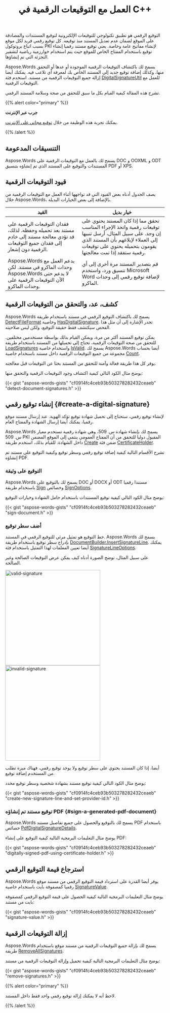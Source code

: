 ﻿---
title: العمل مع التوقيعات الرقمية في C++
second_title: Aspose.Words ل C++
articleTitle: العمل مع التوقيعات الرقمية
linktitle: العمل مع التوقيعات الرقمية
description: "قم بتوقيع المستندات رقميا واكتشف التوقيعات الرقمية الموجودة وعدها والتحقق منها وإزالتها."
type: docs
weight: 160
url: /ar/cpp/working-with-digital-signatures/
---

التوقيع الرقمي هو تطبيق تكنولوجي للتوقيعات الإلكترونية لتوقيع المستندات والمصادقة على الموقع لضمان عدم تعديل المستند منذ توقيعه. كل توقيع رقمي فريد لكل موقع بسبب اتباع بروتوكول PKI لإنشاء مفاتيح عامة وخاصة. يعني توقيع مستند رقميا إنشاء توقيع باستخدام المفتاح الخاص للموقع حيث يتم استخدام خوارزمية رياضية لتشفير التجزئة التي تم إنشاؤها.

Aspose.Words يسمح لك باكتشاف التوقيعات الرقمية الموجودة أو عدها أو التحقق منها، وكذلك إضافة توقيع جديد إلى المستند الخاص بك لمعرفة أي تلاعب فيه. يمكنك أيضا إزالة جميع التوقيعات الرقمية من مستند. استخدم فئة [DigitalSignatureUtil](https://reference.aspose.com/words/cpp/aspose.words.digitalsignatures/digitalsignatureutil/) للعمل مع التوقيعات الرقمية.

تشرح هذه المقالة كيفية القيام بكل ما سبق للتحقق من صحة وسلامة المستند الرقمي.

{{% alert color="primary" %}}

**جرب عبر الإنترنت**

يمكنك تجربة هذه الوظيفة من خلال [توقيع مجاني على الإنترنت](https://products.aspose.app/words/signature).

{{% /alert %}}

## التنسيقات المدعومة

Aspose.Words يسمح لك بالعمل مع التوقيعات الرقمية على DOC و OOXML و ODT المستندات والتوقيع على المستند الذي تم إنشاؤه بتنسيق PDF أو XPS.

## قيود التوقيعات الرقمية

يصف الجدول أدناه بعض القيود التي قد تواجهها أثناء العمل مع التوقيعات الرقمية من خلال Aspose.Words، بالإضافة إلى بعض الخيارات البديلة.

| القيد | خيار بديل |
| ------------------------------------------------------------ | ------------------------------------------------------------ |
| فقدان التوقيعات الرقمية على مستند بعد تحميله وحفظه. لذلك، قد تؤدي معالجة مستند إلى خادم إلى فقدان جميع التوقيعات الرقمية دون إشعار. | تحقق مما إذا كان المستند يحتوي على توقيعات رقمية واتخذ الإجراء المناسب إن وجد. على سبيل المثال، أرسل تنبيها إلى العملاء لإبلاغهم بأن المستند الذي يقومون بتحميله يحتوي على توقيعات رقمية ستفقد إذا تمت معالجتها. |
| Aspose.Words يدعم العمل مع وحدات الماكرو في مستند. لكن Aspose.Words لا يدعم حتى الآن التوقيعات الرقمية على وحدات الماكرو. | قم بتصدير المستند مرة أخرى إلى أي تنسيق ورد، واستخدم Microsoft Word لإضافة توقيع رقمي إلى وحدات الماكرو. |

## كشف، عد، والتحقق من التوقيعات الرقمية

Aspose.Words يسمح لك باكتشاف التوقيع الرقمي في مستند باستخدام طريقة [DetectFileFormat](https://reference.aspose.com/words/cpp/aspose.words/fileformatutil/detectfileformat/) وخاصية [HasDigitalSignature](https://reference.aspose.com/words/cpp/aspose.words/fileformatinfo/get_hasdigitalsignature/). تجدر الإشارة إلى أن مثل هذا الفحص سيكتشف فقط حقيقة التوقيع، ولكن ليس صلاحيته.

يمكن توقيع المستند أكثر من مرة، ويمكن القيام بذلك بواسطة مستخدمين مختلفين. للتحقق من صحة التوقيعات الرقمية، تحتاج إلى تحميلها من المستند باستخدام طريقة [LoadSignatures](https://reference.aspose.com/words/cpp/aspose.words.digitalsignatures/digitalsignatureutil/loadsignatures/) واستخدام خاصية [IsValid](https://reference.aspose.com/words/cpp/aspose.words.digitalsignatures/digitalsignaturecollection/get_isvalid/). يسمح لك Aspose.Words أيضا بحساب مجموعة من جميع التوقيعات الرقمية داخل مستند باستخدام خاصية [Count](https://reference.aspose.com/words/cpp/aspose.words.digitalsignatures/digitalsignaturecollection/get_count/).

يوفر كل هذا طريقة فعالة وآمنة للتحقق من المستند بحثا عن التوقيعات قبل معالجته.

يوضح مثال الكود التالي كيفية اكتشاف وجود التوقيعات الرقمية والتحقق منها:

{{< gist "aspose-words-gists" "cf0914fc4ceb93b503278282432ceaeb" "detect-document-signatures.h" >}}

## إنشاء توقيع رقمي {#create-a-digital-signature}

لإنشاء توقيع رقمي، ستحتاج إلى تحميل شهادة توقيع تؤكد الهوية. عند إرسال مستند موقع رقميا، يمكنك أيضا إرسال الشهادة والمفتاح العام.

Aspose.Words يسمح لك بإنشاء شهادة س. 509، وهي شهادة رقمية تستخدم معيار س. 509 PKI المقبول دوليا للتحقق من أن المفتاح العمومي ينتمي إلى الموقع المضمن داخل الشهادة. للقيام بذلك، استخدم طريقة [Create](https://reference.aspose.com/words/cpp/aspose.words.digitalsignatures/certificateholder/create/) ضمن فئة [CertificateHolder](https://reference.aspose.com/words/cpp/aspose.words.digitalsignatures/certificateholder).

تشرح الأقسام التالية كيفية إضافة توقيع رقمي وسطر توقيع وكيفية التوقيع على مستند تم إنشاؤه PDF.

### التوقيع على وثيقة

Aspose.Words يسمح لك بالتوقيع على DOC أو DOCX أو ODT مستندا رقميا باستخدام طريقة [Sign](https://reference.aspose.com/words/cpp/aspose.words.digitalsignatures/digitalsignatureutil/sign/) وخصائص [SignOptions](https://reference.aspose.com/words/cpp/aspose.words.digitalsignatures/signoptions/).

يوضح مثال الكود التالي كيفية توقيع المستندات باستخدام حامل الشهادة وخيارات التوقيع:

{{< gist "aspose-words-gists" "cf0914fc4ceb93b503278282432ceaeb" "sign-document.h" >}}

### أضف سطر توقيع

خط التوقيع هو تمثيل مرئي للتوقيع الرقمي في المستند. Aspose.Words يسمح لك بإدراج سطر توقيع باستخدام طريقة [DocumentBuilder.InsertSignatureLine](https://reference.aspose.com/words/cpp/aspose.words/documentbuilder/insertsignatureline/). يمكنك أيضا تعيين المعلمات لهذا التمثيل باستخدام فئة [SignatureLineOptions](https://reference.aspose.com/words/cpp/aspose.words/signaturelineoptions/).

على سبيل المثال، توضح الصورة أدناه كيف يمكن عرض التوقيعات الصالحة وغير الصالحة.

<img src="valid.png" alt="valid-signature" style="width:300px"/>

<img src="invalid.png" alt="invalid-signature" style="width:300px"/>

أيضا، إذا كان المستند يحتوي على سطر توقيع ولا يوجد توقيع رقمي، فهناك ميزة تطلب من المستخدم إضافة توقيع.

يوضح مثال الكود التالي كيفية توقيع مستند بشهادة شخصية وسطر توقيع محدد:

{{< gist "aspose-words-gists" "cf0914fc4ceb93b503278282432ceaeb" "create-new-signature-line-and-set-provider-id.h" >}}

### توقيع مستند تم إنشاؤه PDF {#sign-a-generated-pdf-document}

Aspose.Words يسمح لك بالتوقيع والحصول على جميع تفاصيل مستند PDF باستخدام خصائص [PdfDigitalSignatureDetails](https://reference.aspose.com/words/cpp/aspose.words.saving/pdfdigitalsignaturedetails/).

يوضح مثال التعليمات البرمجية التالية كيفية التوقيع على إنشاء PDF:

{{< gist "aspose-words-gists" "cf0914fc4ceb93b503278282432ceaeb" "digitally-signed-pdf-using-certificate-holder.h" >}}

## استرجاع قيمة التوقيع الرقمي

Aspose.Words يوفر أيضا القدرة على استرداد قيمة التوقيع الرقمي من مستند موقع رقميا كمصفوفة بايت باستخدام خاصية [SignatureValue](https://reference.aspose.com/words/cpp/aspose.words.digitalsignatures/digitalsignature/get_signaturevalue/).

يوضح مثال التعليمات البرمجية التالية كيفية الحصول على قيمة التوقيع الرقمي كمصفوفة بايت من مستند:

{{< gist "aspose-words-gists" "cf0914fc4ceb93b503278282432ceaeb" "signature-value.h" >}}

## إزالة التوقيعات الرقمية

Aspose.Words يسمح لك بإزالة جميع التوقيعات الرقمية من مستند موقع باستخدام طريقة [RemoveAllSignatures](https://reference.aspose.com/words/cpp/aspose.words.digitalsignatures/digitalsignatureutil/removeallsignatures/).

يوضح مثال التعليمات البرمجية التالية كيفية تحميل وإزالة التوقيعات الرقمية من مستند:

{{< gist "aspose-words-gists" "cf0914fc4ceb93b503278282432ceaeb" "remove-signatures.h" >}}

{{% alert color="primary" %}}

لاحظ أنه لا يمكنك إزالة توقيع رقمي واحد فقط داخل المستند.

{{% /alert %}}
